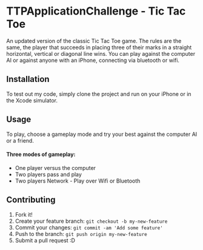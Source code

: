 # TTPApplicationChallenge - Tic Tac Toe
An updated version of the classic Tic Tac Toe game. The rules are the same, the player that succeeds in placing three of their marks in a straight horizontal, vertical or diagonal line wins. You can play against the computer AI or against anyone with an iPhone, connecting via bluetooth or wifi. 
## Installation
To test out my code, simply clone the project and run on your iPhone or in the Xcode simulator.
## Usage
To play, choose a gameplay mode and try your best against the computer AI or a friend.
#### Three modes of gameplay:
- One player versus the computer
- Two players pass and play
- Two players Network - Play over Wifi or Bluetooth
## Contributing
1. Fork it!
2. Create your feature branch: `git checkout -b my-new-feature`
3. Commit your changes: `git commit -am 'Add some feature'`
4. Push to the branch: `git push origin my-new-feature`
5. Submit a pull request :D
